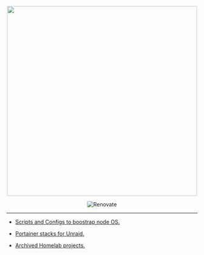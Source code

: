 <p align="center">
<img src="https://user-images.githubusercontent.com/1724149/210882975-93be689e-2244-4de9-a3a0-1500f9263927.png" width="500">
</p>

<div align="center">  

![Renovate](https://img.shields.io/github/actions/workflow/status/zaggash/homelab/run-renovate.yaml?label=renovate&logo=RenovateBot&logoColor=white&style=for-the-badge)  

  
</div>  


---

- [Scripts and Configs to boostrap node OS.](https://github.com/zaggash/homelab/tree/main/infra)  

- [Portainer stacks for Unraid.](https://github.com/zaggash/homelab/tree/main/portainer-stacks)  

- [Archived Homelab projects. ](https://github.com/zaggash/homelab/tree/main/.archive)
